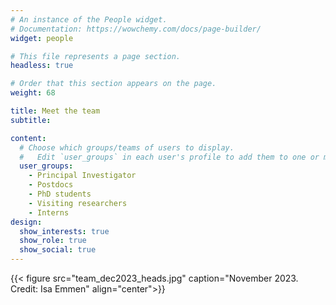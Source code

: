 ```yaml
---
# An instance of the People widget.
# Documentation: https://wowchemy.com/docs/page-builder/
widget: people

# This file represents a page section.
headless: true

# Order that this section appears on the page.
weight: 68

title: Meet the team
subtitle:

content:
  # Choose which groups/teams of users to display.
  #   Edit `user_groups` in each user's profile to add them to one or more of these groups.
  user_groups:
    - Principal Investigator
    - Postdocs
    - PhD students
    - Visiting researchers
    - Interns
design:
  show_interests: true
  show_role: true
  show_social: true
---
```


{{< figure src="team_dec2023_heads.jpg" caption="November 2023. Credit: Isa Emmen" align="center">}}
